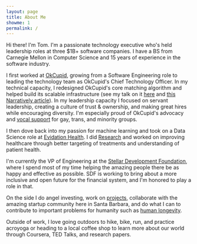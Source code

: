 ```yaml
---
layout: page
title: About Me
showme: 1
permalink: /
---
```

Hi there! I'm Tom. I'm a passionate technology executive who's held leadership roles at three $1B+ software companies. I have a BS from Carnegie Mellon in Computer Science and 15 years of experience in the software industry.

I first worked at [OkCupid](https://www.okcupid.com), growing from a Software Engineering role to leading the technology team as OkCupid's Chief Technology Officer. In my technical capacity, I redesigned OkCupid's core matching algorithm and helped build its scalable infrastructure (see my talk on it [here](http://www.youtube.com/watch?v=Vx6cWL4vIvU) and [this Narratively article](http://narrative.ly/the-code-of-love/)). In my leadership capacity I focused on servant leadership, creating a culture of trust & ownership, and making great hires while encouraging diversity. I'm especially proud of OkCupid's advocacy and [vocal support](http://time.com/44531/okcupid-firefox-mozilla-gay-rights/) for gay, trans, and minority groups.

I then dove back into my passion for machine learning and took on a Data Science role at [Evidation Health](http://www.evidation.com/). I did [Research]({{site.baseurl}}/research/) and worked on improving healthcare through better targeting of treatments and understanding of patient health.

I'm currently the VP of Engineering at the [Stellar Development Foundation](https://www.stellar.org), where I spend most of my time helping the amazing people there be as happy and effective as possible. SDF is working to bring about a more inclusive and open future for the financial system, and I'm honored to play a role in that.

On the side I do angel investing, work on [projects]({{site.baseurl}}/projects/), collaborate with the amazing startup community here in Santa Barbara, and do what I can to contribute to important problems for humanity such as [human longevity]({{site.baseurl}}/longevity-research-overview/).

Outside of work, I love going outdoors to hike, bike, run, and practice acroyoga or heading to a local coffee shop to learn more about our world through Coursera, TED Talks, and research papers.
